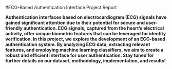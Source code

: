 #ECG-Based Authentication Interface Project Report

**Authentication interfaces based on electrocardiogram (ECG) signals have gained significant attention due to their potential for secure and user-friendly authentication. ECG signals, captured from the heart’s electrical activity, offer unique biometric features that can be leveraged for identity verification.
In this project, we explore the development of an ECG-based authentication system. By analyzing ECG data, extracting relevant features, and employing machine learning classifiers, we aim to create a robust and efficient interface for user authentication.
Stay tuned for further details on our dataset, methodology, implementation, and results!**
